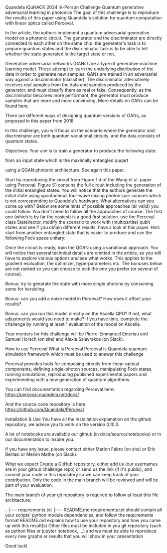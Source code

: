 Quandela iQuHACK 2024 In-Person Challenge
Quantum generative adversarial learning in photonics
The goal of this challenge is to reproduce the results of this paper using Quandela's solution for quantum computation with linear optics called Perceval.

In the article, the authors implement a quantum adversarial generative model on a photonic circuit. The generator and the discriminator are directly connected to each other on the same chip: the generator's task is to prepare quantum states and the discriminator task is to be able to tell whether the state generated is the target state or not.

Generative adversarial networks (GANs) are a type of generative machine learning model. These attempt to learn the underlying distribution of the data in order to generate new samples. GANs are trained in an adversarial way against a discriminator (classifier). The discriminator alternatively receives real samples from the data and samples produced by the generator, and must classify them as real or fake. Consequently, as the discriminator becomes more performant, the generator must produce samples that are more and more convincing. More details on GANs can be found here.

There are different ways of designing quantum versions of GANs, as proposed in this paper from 2018.

In this challenge, you will focus on the scenario where the generator and discriminator are both quantum variational circuits, and the data consists of quantum states.

Objectives:
Your aim is to train a generator to produce the following state: 
 
 from an input state which is the maximally entangled quqart 
 
 using a QGAN photonic architecture. See again this paper.



Start by reproducing the circuit from Figure 1.d of the Wang et al. paper using Perceval.
Figure S1 contains the full circuit including the generation of the initial entangled states. You will notice that the authors generate the initial state using spontaneous four-wave mixing photon-pair sources which is not corresponding to Quandela's hardware. What alternatives can you come up with? Below are some hints of possible approaches (all valid) you could follow. You don't need to follow all the approaches of course. The first one (which is by far the easiest) is a good first solution.
use the Perceval class StateVector,
modify the scenario to work with (multipartite) qubit states and see if you obtain different results,
have a look at this paper. Hint: start from another entangled state that is easier to produce and use the following Fock space unitary:
 
 

Once the circuit is ready, train the QGAN using a variational approach. You will notice that several technical details are omitted in the article, so you will have to explore various options and see what works. This applies to the gradient evaluation, the optimizer, hyperparameters etc.
The bonuses below are not ranked so you can choose to pick the one you prefer (or several of course).

Bonus: try to generate the state with more single photons by consuming some for heralding.

Bonus: can you add a noise model in Perceval? How does it affect your results?

Bonus: can you run this model directly on the Ascella QPU? If not, what adjustments would you need to make? If you have time, complete the challenge by running at least 1 evaluation of the model on Ascella.

Your mentors for this challenge will be Pierre-Emmanuel Emeriau and Samuel Horsch (on site) and Alexia Salavrakos (on Slack).

How to use Perceval
What is Perceval
Perceval is Quandela quantum simulation framework which must be used to answer this challenge

Perceval provides tools for composing circuits from linear optical components, defining single-photon sources, manipulating Fock states, running simulations, reproducing published experimental papers and experimenting with a new generation of quantum algorithms.

You can find documentation regarding Perceval here: https://perceval.quandela.net/docs/

And the source code repository is here: https://github.com/Quandela/Perceval

Installation & Use
You have all the installation explanation on the github repository, we advise you to work on the version 0.10.3.

A lot of notebooks are available our github (in docs/source/notebooks) or in our documentation to inspire you.

If you have any issue, please contact either Marion Fabre (on site) or Eric Bertasi or Melvin Mathe (on Slack).

What we expect
Create a GitHub repository, either add us (our usernames are in your github challenge repo) or send us the link (if it's public), and commit your code in this repository so we can keep track of your contribution. Only the code in the main branch will be reviewed and will be part of your evaluation.

The main branch of your git repository is required to follow at least this file architecture:

.
├── requirements.txt
├── README.md
requirements.txt should contain all your scripts' python module dependencies, and follow the requirements format
README.md explains how to use your repository and how you came up with this result(s)
Other files must be included in you git repository (such as python files or jupyter notebook, ...) and we must be able to reproduce every new graphs or results that you will show in your presentation

Good luck!
